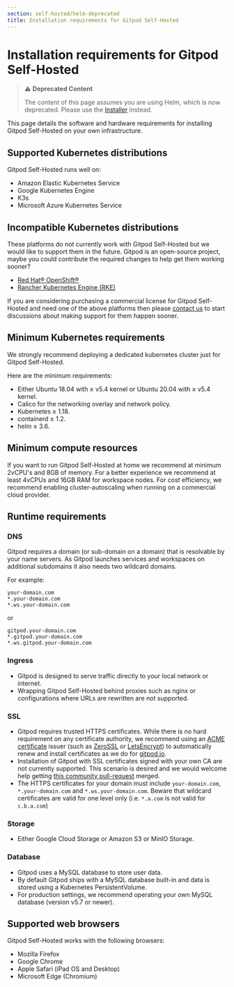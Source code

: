 ```yaml
---
section: self-hosted/helm-deprecated
title: Installation requirements for Gitpod Self-Hosted
---
```


<script context="module">
  export const prerender = true;
</script>

# Installation requirements for Gitpod Self-Hosted

> ⚠️ **Deprecated Content**
>
> The content of this page assumes you are using Helm, which is now deprecated. Please use the [Installer](../latest) instead.

This page details the software and hardware requirements for installing Gitpod Self-Hosted on your own infrastructure.

## Supported Kubernetes distributions

Gitpod Self-Hosted runs well on:

-   Amazon Elastic Kubernetes Service
-   Google Kubernetes Engine
-   K3s
-   Microsoft Azure Kubernetes Service

## Incompatible Kubernetes distributions

These platforms do not currently work with Gitpod Self-Hosted but we would like to support them in the future. Gitpod is an open-source project, maybe you could contribute the required changes to help get them working sooner?

-   [Red Hat® OpenShift®](https://github.com/gitpod-io/gitpod/issues/5409)
-   [Rancher Kubernetes Engine (RKE)](https://github.com/gitpod-io/gitpod/issues/5410)

If you are considering purchasing a commercial license for Gitpod Self-Hosted and need one of the above platforms then please [contact us](/contact/sales) to start discussions about making support for them happen sooner.

## Minimum Kubernetes requirements

We strongly recommend deploying a dedicated kubernetes cluster just for Gitpod Self-Hosted.

Here are the minimum requirements:

-   Either Ubuntu 18.04 with ≥ v5.4 kernel or Ubuntu 20.04 with ≥ v5.4 kernel.
-   Calico for the networking overlay and network policy.
-   Kubernetes ≥ 1.18.
-   containerd ≥ 1.2.
-   helm ≥ 3.6.

## Minimum compute resources

If you want to run Gitpod Self-Hosted at home we recommend at minimum 2vCPU's and 8GB of memory. For a better experience we recommend at least 4vCPUs and 16GB RAM for workspace nodes. For cost efficiency, we recommend enabling cluster-autoscaling when running on a commercial cloud provider.

## Runtime requirements

### DNS

Gitpod requires a domain (or sub-domain on a domain) that is resolvable by your name servers. As Gitpod launches services and workspaces on additional subdomains it also needs two wildcard domains.

For example:

```
your-domain.com
*.your-domain.com
*.ws.your-domain.com
```

or

```
gitpod.your-domain.com
*.gitpod.your-domain.com
*.ws.gitpod.your-domain.com
```

### Ingress

-   Gitpod is designed to serve traffic directly to your local network or internet.
-   Wrapping Gitpod Self-Hosted behind proxies such as nginx or configurations where URLs are rewritten are not supported.

### SSL

-   Gitpod requires trusted HTTPS certificates. While there is no hard requirement on any certificate authority, we recommend using an [ACME certificate](https://caddyserver.com/docs/automatic-https#acme-challenges) issuer (such as [ZeroSSL](https://zerossl.com) or [LetsEncrypt](https://letsencrypt.org)) to automatically renew and install certificates as we do for [gitpod.io](https://gitpod.io).
-   Installation of Gitpod with SSL certificates signed with your own CA are not currently supported. This scenario is desired and we would welcome help getting [this community pull-request](https://github.com/gitpod-io/gitpod/pull/2984) merged.
-   The HTTPS certificates for your domain must include `your-domain.com`, `*.your-domain.com` and `*.ws.your-domain.com`. Beware that wildcard certificates are valid for one level only (i.e. `*.a.com` is not valid for `c.b.a.com`)

### Storage

-   Either Google Cloud Storage or Amazon S3 or MinIO Storage.

### Database

-   Gitpod uses a MySQL database to store user data.
-   By default Gitpod ships with a MySQL database built-in and data is stored using a Kubernetes PersistentVolume.
-   For production settings, we recommend operating your own MySQL database (version v5.7 or newer).

## Supported web browsers

Gitpod Self-Hosted works with the following browsers:

-   Mozilla Firefox
-   Google Chrome
-   Apple Safari (iPad OS and Desktop)
-   Microsoft Edge (Chromium)

